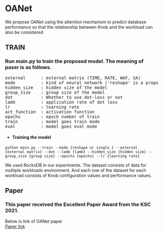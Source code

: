 # OANet
We propose OANet using the attention mechanism to predict database performance so that the relationship between Knob and the workload can also be considered

## TRAIN
### Run main.py to train the proposed model. The meaning of paser is as follows. 
<pre>
external      : external matrix (TIME, RATE, WAF, SA)
mode          : kind of neural network ('reshape' is a proposed model, 'single'is a single layer neural network)
hidden_size   : hidden size of the model
group_size    : group size of the model
dot           : Whether to use dot-loss or not
lamb          : application rate of dot loss
lr            : learning rate
act_function  : activation function
epochs        : epoch number of train
train         : model goes train mode
eval          : model goes eval mode
</pre>
* #### Training the model
```
python main.py --train --mode {reshape or single } --external {external matrix} --dot --lamb {lamb} --hidden_size {hidden size} --group_size {group size} --epochs {epochs} --lr {learning rate}
```

We used RocksDB in our experiments.
The dataset consists of data for multiple workloads environment.
And each row of the dataset for each workload consists of Knob configuration values and performance values.

## Paper
### This paper received the Excellent Paper Award from the KSC 2021.
Below is link of OANet paper\
[Paper link](https://www.dbpia.co.kr/pdf/pdfView.do?nodeId=NODE11035616&mark=0&useDate=&ipRange=N&accessgl=Y&language=ko_KR&hasTopBanner=true)
